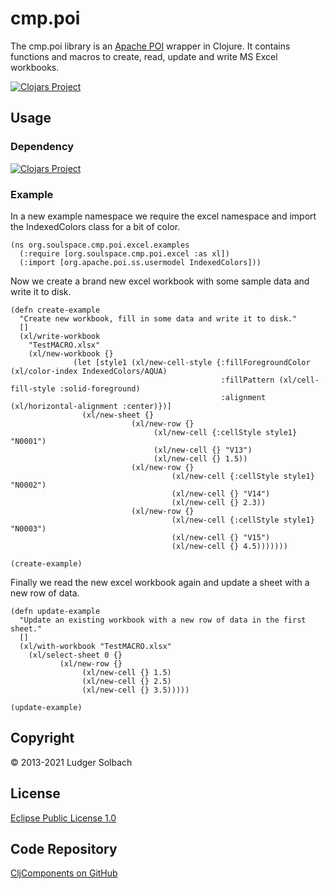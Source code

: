 cmp.poi
=======
The cmp.poi library is an [Apache POI](https://poi.apache.org/) wrapper in Clojure.
It contains functions and macros to create, read, update and write MS Excel workbooks.

[![Clojars Project](https://img.shields.io/clojars/v/org.soulspace.clj/cmp.poi.svg)](https://clojars.org/org.soulspace.clj/cmp.poi)

Usage
-----
### Dependency
[![Clojars Project](https://img.shields.io/clojars/v/org.soulspace.clj/cmp.poi.svg)](https://clojars.org/org.soulspace.clj/cmp.poi)

### Example
In a new example namespace we require the excel namespace and import the IndexedColors class for a bit of color.

```
(ns org.soulspace.cmp.poi.excel.examples
  (:require [org.soulspace.cmp.poi.excel :as xl])
  (:import [org.apache.poi.ss.usermodel IndexedColors]))
```
Now we create a brand new excel workbook with some sample data and write it to disk.

```
(defn create-example
  "Create new workbook, fill in some data and write it to disk."
  []
  (xl/write-workbook 
    "TestMACRO.xlsx"
    (xl/new-workbook {}
              (let [style1 (xl/new-cell-style {:fillForegroundColor (xl/color-index IndexedColors/AQUA)
                                               :fillPattern (xl/cell-fill-style :solid-foreground)
                                               :alignment (xl/horizontal-alignment :center)})]
                (xl/new-sheet {}
                           (xl/new-row {}
                                (xl/new-cell {:cellStyle style1} "N0001")
                                (xl/new-cell {} "V13")
                                (xl/new-cell {} 1.5))
                           (xl/new-row {}
                                    (xl/new-cell {:cellStyle style1} "N0002")
                                    (xl/new-cell {} "V14")
                                    (xl/new-cell {} 2.3))
                           (xl/new-row {}
                                    (xl/new-cell {:cellStyle style1} "N0003")
                                    (xl/new-cell {} "V15")
                                    (xl/new-cell {} 4.5)))))))

(create-example)
```

Finally we read the new excel workbook again and update a sheet with a new row of data.

```
(defn update-example
  "Update an existing workbook with a new row of data in the first sheet."
  []
  (xl/with-workbook "TestMACRO.xlsx"
    (xl/select-sheet 0 {}
           (xl/new-row {}
                (xl/new-cell {} 1.5)
                (xl/new-cell {} 2.5)
                (xl/new-cell {} 3.5)))))
                
(update-example)
```



Copyright
---------
© 2013-2021 Ludger Solbach

License
-------
[Eclipse Public License 1.0](http://www.eclipse.org/legal/epl-v10.html)

Code Repository
---------------
[CljComponents on GitHub](https://github.com/lsolbach/CljComponents)

